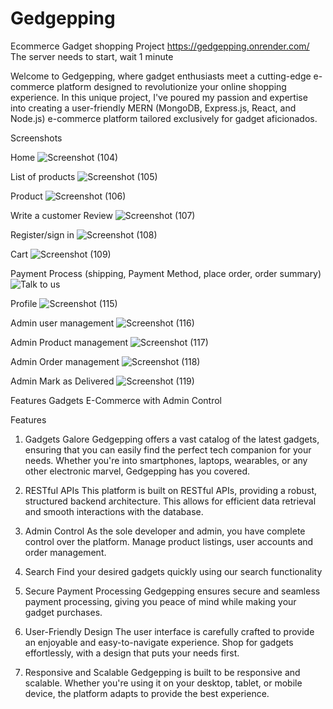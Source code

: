 # Gedgepping
Ecommerce Gadget shopping Project
https://gedgepping.onrender.com/
The server needs to start, wait 1 minute

Welcome to Gedgepping, where gadget enthusiasts meet a cutting-edge e-commerce platform designed to revolutionize your online shopping experience. In this unique project, I've poured my passion and expertise into creating a user-friendly MERN (MongoDB, Express.js, React, and Node.js) e-commerce platform tailored exclusively for gadget aficionados.

Screenshots 

Home
![Screenshot (104)](https://github.com/farazshafi/Gedgepping/assets/95197056/b47426cd-8841-4cfd-a3f8-c5a5229f403c)

List of products
![Screenshot (105)](https://github.com/farazshafi/Gedgepping/assets/95197056/9eabfdd8-d629-4685-b048-6084b36fa241)

Product
![Screenshot (106)](https://github.com/farazshafi/Gedgepping/assets/95197056/71785ab6-f472-486f-8831-0bba85f3f733)

Write a customer Review
![Screenshot (107)](https://github.com/farazshafi/Gedgepping/assets/95197056/54815838-a266-4c09-8847-fedece723c0c)

Register/sign in
![Screenshot (108)](https://github.com/farazshafi/Gedgepping/assets/95197056/d7ec6a77-76ef-4774-be6f-12b7649d41af)

Cart
![Screenshot (109)](https://github.com/farazshafi/Gedgepping/assets/95197056/9e6980a7-c0f7-4e8f-b70f-e29e193f95d9)

Payment Process (shipping, Payment Method, place order, order summary)
![Talk to us](https://github.com/farazshafi/Gedgepping/assets/95197056/b93da574-42e0-41ec-be6e-718f60dbc819)

Profile
![Screenshot (115)](https://github.com/farazshafi/Gedgepping/assets/95197056/c1e9b4ab-3d83-4440-84cf-ba1894e45b2b)

Admin user management 
![Screenshot (116)](https://github.com/farazshafi/Gedgepping/assets/95197056/a16acdb8-d4f5-424c-ad9e-2101d3e6356d)

Admin Product management
![Screenshot (117)](https://github.com/farazshafi/Gedgepping/assets/95197056/e17cffe4-a278-44d6-a4ed-365b59b5a128)

Admin Order management
![Screenshot (118)](https://github.com/farazshafi/Gedgepping/assets/95197056/062bd311-2a30-4205-aa56-9158a30ec961)

Admin Mark as Delivered
![Screenshot (119)](https://github.com/farazshafi/Gedgepping/assets/95197056/bebe5cfd-9bd2-48e2-a052-02d4874d8154)


Features
Gadgets E-Commerce with Admin Control

Features
1. Gadgets Galore
Gedgepping offers a vast catalog of the latest gadgets, ensuring that you can easily find the perfect tech companion for your needs. Whether you're into smartphones, laptops, wearables, or any other electronic marvel, Gedgepping has you covered.

2. RESTful APIs
This platform is built on RESTful APIs, providing a robust, structured backend architecture. This allows for efficient data retrieval and smooth interactions with the database.

4. Admin Control
As the sole developer and admin, you have complete control over the platform. Manage product listings, user accounts and order management.

5.  Search
Find your desired gadgets quickly using our search functionality

6. Secure Payment Processing
Gedgepping ensures secure and seamless payment processing, giving you peace of mind while making your gadget purchases.

7. User-Friendly Design
The user interface is carefully crafted to provide an enjoyable and easy-to-navigate experience. Shop for gadgets effortlessly, with a design that puts your needs first.

8. Responsive and Scalable
Gedgepping is built to be responsive and scalable. Whether you're using it on your desktop, tablet, or mobile device, the platform adapts to provide the best experience.
